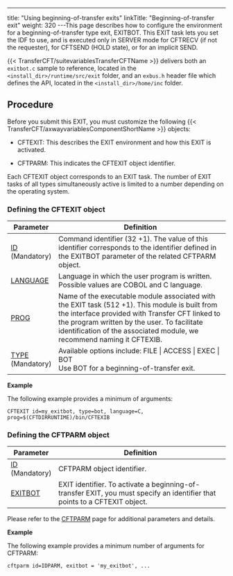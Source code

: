 ---
title: "Using beginning-of-transfer exits"
linkTitle: "Beginning-of-transfer exit"
weight: 320
---This page describes how to configure the environment for a beginning-of-transfer
type exit, EXITBOT. This EXIT task lets you set the IDF to use, and is executed only in SERVER mode for CFTRECV (if not the requester), for CFTSEND (HOLD state), or for an implicit SEND.

{{< TransferCFT/suitevariablesTransferCFTName  >}} delivers both an `exitbot.c` sample to reference, located in the `<install_dir>/runtime/src/exit` folder, and an `exbus.h` header file which defines the API, located in the `<install_dir>/home/inc` folder.

<span id="Transfer_state"></span><span id="Title"></span><span id="Configuring_the_environment__End_of_transfer_exit"></span>

## Procedure

Before you submit this EXIT, you must customize the following
{{< TransferCFT/axwayvariablesComponentShortName  >}} objects:

- CFTEXIT: This describes the EXIT environment and how this
    EXIT is activated.

<!-- -->

- CFTPARM: This indicates the CFTEXIT object identifier.

Each CFTEXIT object corresponds to an EXIT task. The number of EXIT
tasks of all types simultaneously active is limited to a number depending
on the operating system.

<span id="Defining_the_CFTEXIT_object"></span>

### Defining the CFTEXIT object


| Parameter | Definition |
| --- | --- |
| [ID](../../../c_intro_userinterfaces/command_summary/parameter_intro/id) <br/> (Mandatory) | Command identifier (32 +1). The value of this identifier corresponds to the identifier defined in the EXITBOT parameter of the related CFTPARM object. |
| [LANGUAGE](../../../c_intro_userinterfaces/command_summary/parameter_intro/language) | Language in which the user program is written. Possible values are COBOL and C language. |
| [PROG](../../../c_intro_userinterfaces/command_summary/parameter_intro/prog)  | Name of the executable module associated with the EXIT task (512 +1). This module is built from the interface provided with Transfer CFT linked to the program written by the user. To facilitate identification of the associated module, we recommend naming it CFTEXIB. |
| [TYPE](../../../c_intro_userinterfaces/command_summary/parameter_intro/type) <br/> (Mandatory) | Available options include: FILE &#124; ACCESS &#124; EXEC &#124; BOT<br/> Use BOT for a beginning-of-transfer exit. |


****Example****

The following example provides a minimum of arguments:

```
CFTEXIT id=my_exitbot, type=bot, language=C, prog=$(CFTDIRRUNTIME)/bin/CFTEXIB
```
<span id="Defining_the_CFTPARM_object"></span>

### Defining the CFTPARM object


| Parameter | Definition |
| --- | --- |
| [ID](../../../c_intro_userinterfaces/command_summary/parameter_intro/id)<br/> (Mandatory) | CFTPARM object identifier. |
| [EXITBOT ]() | EXIT identifier. To activate a beginning-of-transfer EXIT, you must specify an identifier that points to a CFTEXIT object. |


Please refer to the [CFTPARM](../../../c_intro_userinterfaces/web_copilot_ui/conf_intro/cftparm) page for additional parameters and details.

****Example****

The following example provides a minimum number of arguments for CFTPARM:

```
cftparm id=IDPARM, exitbot = 'my_exitbot', ...
```
